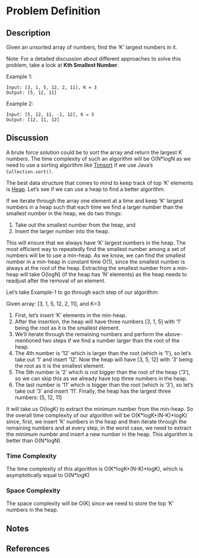 # Problem Definition

## Description

Given an unsorted array of numbers, find the ‘K’ largest numbers in it.

Note: For a detailed discussion about different approaches to solve this problem, take a look at **Kth Smallest Number**.

Example 1:

```plaintext
Input: [3, 1, 5, 12, 2, 11], K = 3
Output: [5, 12, 11]
```

Example 2:

```plaintext
Input: [5, 12, 11, -1, 12], K = 3
Output: [12, 11, 12]
```

## Discussion

A brute force solution could be to sort the array and return the largest K numbers. The time complexity of such an algorithm will be O(N*logN as we need to use a sorting algorithm like [Timsort](https://en.wikipedia.org/wiki/Timsort) if we use Java’s `Collection.sort()`.

The best data structure that comes to mind to keep track of top ‘K’ elements is [Heap](https://en.wikipedia.org/wiki/Heap_(data_structure)). Let’s see if we can use a heap to find a better algorithm.

If we iterate through the array one element at a time and keep ‘K’ largest numbers in a heap such that each time we find a larger number than the smallest number in the heap, we do two things:

1. Take out the smallest number from the heap, and
2. Insert the larger number into the heap.

This will ensure that we always have ‘K’ largest numbers in the heap. The most efficient way to repeatedly find the smallest number among a set of numbers will be to use a min-heap. As we know, we can find the smallest number in a min-heap in constant time O(1), since the smallest number is always at the root of the heap. Extracting the smallest number from a min-heap will take O(logN) (if the heap has ‘N’ elements) as the heap needs to readjust after the removal of an element.

Let’s take Example-1 to go through each step of our algorithm:

Given array: [3, 1, 5, 12, 2, 11], and K=3

1. First, let’s insert ‘K’ elements in the min-heap.
2. After the insertion, the heap will have three numbers [3, 1, 5] with ‘1’ being the root as it is the smallest element.
3. We’ll iterate through the remaining numbers and perform the above-mentioned two steps if we find a number larger than the root of the heap.
4. The 4th number is ‘12’ which is larger than the root (which is ‘1’), so let’s take out ‘1’ and insert ‘12’. Now the heap will have [3, 5, 12] with ‘3’ being the root as it is the smallest element.
5. The 5th number is ‘2’ which is not bigger than the root of the heap (‘3’), so we can skip this as we already have top three numbers in the heap.
6. The last number is ‘11’ which is bigger than the root (which is ‘3’), so let’s take out ‘3’ and insert ‘11’. Finally, the heap has the largest three numbers: [5, 12, 11]

It will take us O(logK) to extract the minimum number from the min-heap. So the overall time complexity of our algorithm will be O(K\*logK+(N-K)\*logK) since, first, we insert ‘K’ numbers in the heap and then iterate through the remaining numbers and at every step, in the worst case, we need to extract the minimum number and insert a new number in the heap. This algorithm is better than O(N*logN).

### Time Complexity

The time complexity of this algorithm is O(K\*logK+(N-K)\*logK), which is asymptotically equal to O(N*logK)

### Space Complexity

The space complexity will be O(K) since we need to store the top ‘K’ numbers in the heap.

## Notes

## References
